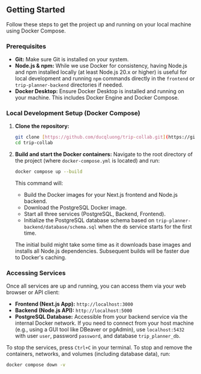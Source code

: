 ## Getting Started

Follow these steps to get the project up and running on your local machine using Docker Compose.

### Prerequisites

- **Git:** Make sure Git is installed on your system.
- **Node.js & npm:** While we use Docker for consistency, having Node.js and npm installed locally (at least Node.js 20.x or higher) is useful for local development and running `npm` commands directly in the `frontend` or `trip-planner-backend` directories if needed.
- **Docker Desktop:** Ensure Docker Desktop is installed and running on your machine. This includes Docker Engine and Docker Compose.

### Local Development Setup (Docker Compose)

1.  **Clone the repository:**

    ```bash
    git clone [https://github.com/ducqluong/trip-collab.git](https://github.com/ducqluong/trip-collab.git) # Replace with your actual repo URL if different
    cd trip-collab
    ```

2.  **Build and start the Docker containers:**
    Navigate to the root directory of the project (where `docker-compose.yml` is located) and run:

    ```bash
    docker compose up --build
    ```

    This command will:

    - Build the Docker images for your Next.js frontend and Node.js backend.
    - Download the PostgreSQL Docker image.
    - Start all three services (PostgreSQL, Backend, Frontend).
    - Initialize the PostgreSQL database schema based on `trip-planner-backend/database/schema.sql` when the `db` service starts for the first time.

    The initial build might take some time as it downloads base images and installs all Node.js dependencies. Subsequent builds will be faster due to Docker's caching.

### Accessing Services

Once all services are up and running, you can access them via your web browser or API client:

- **Frontend (Next.js App):** `http://localhost:3000`
- **Backend (Node.js API):** `http://localhost:5000`
- **PostgreSQL Database:** Accessible from your backend service via the internal Docker network. If you need to connect from your host machine (e.g., using a GUI tool like DBeaver or pgAdmin), use `localhost:5432` with user `user`, password `password`, and database `trip_planner_db`.

To stop the services, press `Ctrl+C` in your terminal. To stop and remove the containers, networks, and volumes (including database data), run:

```bash
docker compose down -v
```
